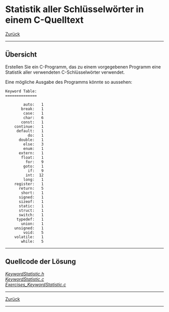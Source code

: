 # Statistik aller Schlüsselwörter in einem C-Quelltext

[Zurück](./../Exercises.md)

---

## Übersicht

Erstellen Sie ein C-Programm, das zu einem vorgegebenen Programm eine Statistik
aller verwendeten C-Schlüsselwörter verwendet.

Eine mögliche Ausgabe des Programms könnte so aussehen:

```
Keyword Table:
==============

        auto:   1
       break:   1
        case:   1
        char:   6
       const:   1
    continue:   1
     default:   1
          do:   1
      double:   1
        else:   3
        enum:   1
      extern:   1
       float:   1
         for:   9
        goto:   1
          if:   9
         int:  12
        long:   1
    register:   1
      return:   5
       short:   1
      signed:   1
      sizeof:   1
      static:   1
      struct:   1
      switch:   1
     typedef:   1
       union:   1
    unsigned:   1
        void:   5
    volatile:   1
       while:   5
```

---

## Quellcode der Lösung

[*KeywordStatistic.h*](./KeywordStatistic.h)<br />
[*KeywordStatistic.c*](./KeywordStatistic.c)<br />
[*Exercises_KeywordStatistic.c*](./Exercises_KeywordStatistic.c)

---

[Zurück](./../Exercises.md)

---
